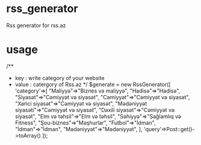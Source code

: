# rss_generator
Rss generator for rss.az

# usage
/**
 * key : write category of your website
 * value : catergory of Rss.az
 */
$generate = new RssGenerator([
    'category'=>[
        "Maliyyə"=>"Biznes və maliyyə",
        "Hadisə"=>"Hadisə",
        "Siyasət"=>"Cəmiyyət və siyasət",
        "Cəmiyyət"=>"Cəmiyyət və siyasət",
        "Xarici siyasət"=>"Cəmiyyət və siyasət",
        "Mədəniyyət siyasəti"=>"Cəmiyyət və siyasət",
        "Daxili siyasət"=>"Cəmiyyət və siyasət",
        "Elm və təhsil"=>"Elm və təhsil",
        "Səhiyyə"=>"Sağlamlıq və Fitness",
        "Şou-biznes"=>"Məşhurlar",
        "Futbol"=>"İdman",
        "İdman"=>"İdman",
        "Mədəniyyət"=>"Mədəniyyət",
    ],
    'query'=>Post::get()->toArray()
]);
